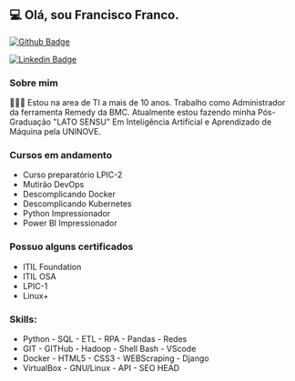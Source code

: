 ## 💻 Olá, sou Francisco Franco.

[![Github Badge](https://img.shields.io/badge/-Github-000?style=flat-square&logo=Github&logoColor=white&link=https://github.com/FF-77)](https://github.com/FF-77)

[![Linkedin Badge](https://img.shields.io/badge/-LinkedIn-blue?style=flat-square&logo=Linkedin&logoColor=white&link=https://www.linkedin.com/in/francisco-franco-lp/)](https://www.linkedin.com/in/francisco-franco-lp/)


### Sobre mim

👨🏼‍🏫 Estou na area de TI a mais de 10 anos. Trabalho como Administrador da ferramenta Remedy da BMC.
Atualmente estou fazendo minha Pós-Graduação "LATO SENSU" Em Inteligência Artificial e Aprendizado de Máquina pela UNINOVE.

### Cursos em andamento
- Curso preparatório LPIC-2
- Mutirão DevOps
- Descomplicando Docker
- Descomplicando Kubernetes
- Python Impressionador
- Power BI Impressionador


### Possuo alguns certificados

- ITIL Foundation 
- ITIL OSA 
- LPIC-1 
- Linux+


### Skills:

- Python     - SQL       - ETL    - RPA - Pandas - Redes
- GIT        - GITHub    - Hadoop - Shell Bash   - VScode 
- Docker     - HTML5     - CSS3   - WEBScraping  - Django 
- VirtualBox - GNU/Linux - API    - SEO HEAD
